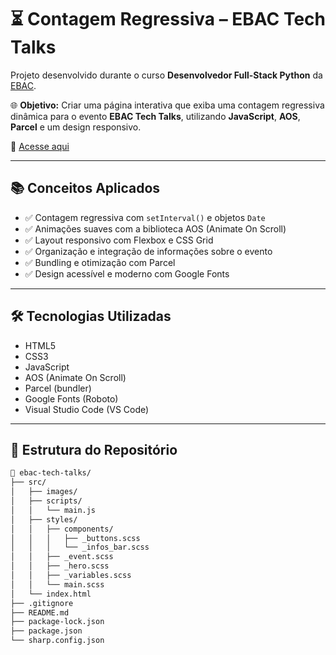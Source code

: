 # ⏳ Contagem Regressiva – EBAC Tech Talks

Projeto desenvolvido durante o curso **Desenvolvedor Full-Stack Python** da [EBAC](https://ebaconline.com.br/).

🌐 **Objetivo:** Criar uma página interativa que exiba uma contagem regressiva dinâmica para o evento **EBAC Tech Talks**, utilizando **JavaScript**, **AOS**, **Parcel** e um design responsivo.

📎 [Acesse aqui](https://ebac-tech-talks-sigma-liard.vercel.app/)

---

## 📚 Conceitos Aplicados

- ✅ Contagem regressiva com `setInterval()` e objetos `Date`  
- ✅ Animações suaves com a biblioteca AOS (Animate On Scroll)  
- ✅ Layout responsivo com Flexbox e CSS Grid  
- ✅ Organização e integração de informações sobre o evento  
- ✅ Bundling e otimização com Parcel  
- ✅ Design acessível e moderno com Google Fonts  

---

## 🛠️ Tecnologias Utilizadas

- HTML5  
- CSS3  
- JavaScript  
- AOS (Animate On Scroll)  
- Parcel (bundler)  
- Google Fonts (Roboto)  
- Visual Studio Code (VS Code)

---

## 📁 Estrutura do Repositório

```bash
📂 ebac-tech-talks/
├── src/
│   ├── images/
│   ├── scripts/
│   │   └── main.js
│   ├── styles/
│   │   ├── components/
│   │   │   ├── _buttons.scss
│   │   │   └── _infos_bar.scss
│   │   ├── _event.scss
│   │   ├── _hero.scss
│   │   ├── _variables.scss
│   │   └── main.scss
│   └── index.html
├── .gitignore
├── README.md
├── package-lock.json
├── package.json
└── sharp.config.json
